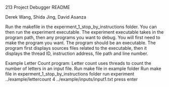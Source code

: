 213 Project Debugger README

Derek Wang, Shida Jing, David Asanza

Run the makefile in the experment_1_stop_by_instructions folder. You can then run the experiment executable. The experiment executable takes in the program path, then any programs you want to debug. You will first need to make the program you want. The program should be an executable. The program first displays sources files related to the executable, then it displays the thread ID, instruction address, file path and line number. 


Example Letter Count program:
Letter count uses threads to count the number of letters in an input file.
Run make file in example folder
Run make file in experment_1_stop_by_instructions folder
run experiment ../example/lettercount 4 ../example/inputs/input1.txt
press enter
